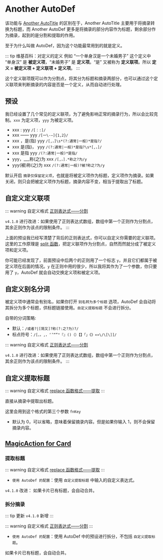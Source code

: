 # Another AutoDef

该功能与 [Another AutoTitle](anotherautotitle.md) 的区别在于，Another AutoTitle 主要用于将摘录转换为标题，而 Another AutoDef 更多是将摘录的部分内容作为标题，剩余部分作为摘录，起到的是分割和提取的作用。

至于为什么叫做 AutoDef，因为这个功能最常用到的就是定义。

::: tip 维基百科：对定义的定义
例如 “一个单身汉是一个未婚男子” 这个定义中 “单身汉” 是 **被定义项**，“未婚男子” 是 **定义项**。“是” 又被称为 **定义联项**。所以 **定义 = 被定义项 + 定义联项 + 定义项**。
:::

这个定义联项既可以作为分割点，将其分为标题和摘录两部分，也可以通过这个定义联项来判断摘录的内容是否是一个定义，从而自动进行处理。

## 预设

我已经设置了几个常见的定义联项，为了避免影响正常的摘录行为，所以会比较克制。`xxx` 为定义项，`yyy` 为被定义项。

- xxx : yyy `/[：:]/`
- xxx —— yyy `/[一\-—]{1,2}/`
- xxx ，是(指) yyy `/[,，]\s*(?:通常|一般)*是指?/`
- xxx 是(指)， yyy `/(?:通常|一般)*是指?\s*[,，]/`
- xxx 是指 yyy `/(?:通常|一般)*是指/`
- yyy，\_\_\_称(之)为 xxx `/[,，].*称之?为/y`
- yyy(被)称(之)为 xxx `/(?:通常|一般)?被?称之?为/y`

默认开启 `摘录仅保留定义项`，也就是将被定义项作为标题，定义项作为摘录。如果关闭，则只会把被定义项作为标题，摘录内容不变，相当于提取出了标题。

## 自定义定义联项

::: warning 自定义格式
[正则表达式——分割](../custom.md#正则表达式)

`v4.1.0` 进行改进：如果使用了正则表达式数组，数组中第一个正则作为分割点，其余正则作为该点的限制条件。
:::

上面的预设我已经写清楚了背后的正则表达式，你可以自定义你需要的定义联项。这里的工作原理是 [split 函数](../split.md)，把定义联项作为分割点，自然而然就分成了被定义项和定义项。

你可能已经发现了，前面预设中后两个的正则用了一个标志 `y`，并且它们都属于被定义项在后面的情况。`y` 在正则中用的很少，所以我将其作为了一个参数，你只要用了 `y`，AutoDef 就会自动交换定义项和被定义项。

## 自定义别名分词

被定义项中通常会有别名，如果你打开 `别名转为多个标题` 选项，AutoDef 会自动将其拆分为多个标题，供标题链接使用。`自定义提取标题` 不会进行拆分。

自带的分词策略:

- 默认：`/或者?|[简又]?称(?:之?为)?/`
- 标点符号：`/[、。,，‘’“”"『』()（）【】「」《》«»\/\[\]]/`

::: warning 自定义格式
[正则表达式——分割](../custom.md#正则表达式)

`v4.1.0` 进行改进：如果使用了正则表达式数组，数组中第一个正则作为分割点，其余正则作为该点的限制条件。
:::

## 自定义提取标题

::: warning 自定义格式
[replace 函数格式——提取](../custom.md#replace-函数)
:::

直接从摘录中提取出标题。

这里会用到这个格式的第三个参数 `fnKey`

- 默认为 0，可以省略，意味着保留摘录内容。但是如果你输入 1，则不会保留摘录内容。

## [MagicAction for Card](magicaction4card.md#提取标题)

### 提取标题

::: warning 自定义格式
[replace 函数格式——提取](../custom.md#replace-函数)
:::

- `使用 AutoDef 的配置`：使用 `自定义提取标题` 中输入的自定义表达式。

`v4.1.0` 改进： 如果卡片已有标题，会自动合并。

### 拆分摘录

::: tip 更新
`v4.1.0` 新增
:::

::: warning 自定义格式
[正则表达式——分割](../custom.md#正则表达式)
:::

- `使用 AutoDef 的配置`：使用 AutoDef 中的预设进行拆分，不包括 `自定义提取标题`。

如果卡片已有标题，会自动合并。
